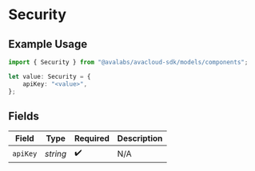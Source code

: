# Security

## Example Usage

```typescript
import { Security } from "@avalabs/avacloud-sdk/models/components";

let value: Security = {
    apiKey: "<value>",
};
```

## Fields

| Field              | Type               | Required           | Description        |
| ------------------ | ------------------ | ------------------ | ------------------ |
| `apiKey`           | *string*           | :heavy_check_mark: | N/A                |